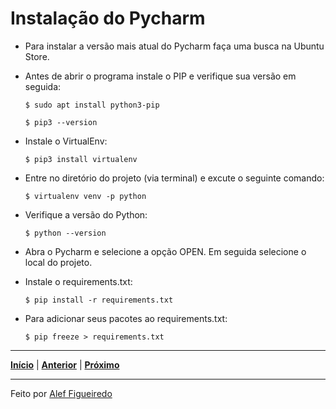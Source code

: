 # Instalação do Pycharm 

* Para instalar a versão mais atual do Pycharm faça uma busca na Ubuntu Store.
* Antes de abrir o programa instale o PIP e verifique sua versão em seguida:
  ```
  $ sudo apt install python3-pip
  
  $ pip3 --version
  ```
* Instale o VirtualEnv:
  ```
  $ pip3 install virtualenv
  ```
* Entre no diretório do projeto (via terminal) e excute o seguinte comando:
  ```
  $ virtualenv venv -p python
  ```
* Verifique a versão do Python:
  ```
  $ python --version
  ```
* Abra o Pycharm e selecione a opção OPEN. Em seguida selecione o local do projeto.

* Instale o requirements.txt:
  ```
  $ pip install -r requirements.txt
  ```
* Para adicionar seus pacotes ao requirements.txt:
  ```
  $ pip freeze > requirements.txt
  ```
---

[**Início**](https://github.com/figueiredo-alef/configuracoes/blob/master/README.md) | [**Anterior**](https://github.com/figueiredo-alef/configuracoes/blob/master/oh-my-zsh.md) | [**Próximo**](https://github.com/figueiredo-alef/configuracoes/blob/master/ext-code.md)

---

Feito por [Alef Figueiredo](https://github.com/figueiredo-alef)
